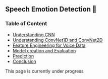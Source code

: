 <h2>Speech Emotion Detection 🎤</h2>
<h3>Table of Content</h3>
<ul>
<li><a href='#'>Understanding CNN</a></li>
<li><a href='#'>Understanding ConvNet1D and ConvNet2D</a></li>
<li><a href='#'>Feature Engineering for Voice Data</a></li>
<li><a href='#'>Model creation and Evaluation</a></li>
<li><a href='#'>Prediction</a></li>
<li><a href='#'>Conclusion</a></li>
</ul>
This page is currently under progress